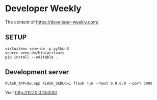 Developer Weekly
===============

The content of https://developer-weekly.com/


SETUP
------
```
virtualenv venv-dw -p python3
source venv-dw/bin/activate
pip install --editable .
```

Development server
-------------------
```
FLASK_APP=dw.app FLASK_DEBUG=1 flask run --host 0.0.0.0 --port 5000
```

Visit http://127.0.0.1:5000/

